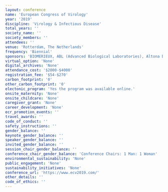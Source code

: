 ```yaml
---
layout: conference 
name: 'European Congress of Virology'
year: '2019'
discipline: 'Virology & Infectious Disease'
total_years: ''
society_name: ''
society_members: ''
attendees: ''
venue: 'Rotterdam, The Netherlands'
frequency: 'Biennial'
sponsors: 'BIOMERIEUX, ABL (Advanced Biological Laboratories), Altona Diagnistics, Cephid, Elsevier, ELITech Group, Eurogentec, EVAg, HOLOGIC, Janssen (Johnson & Johnson), Microbiology Society Research online, Oxford NANOPORE Technologies, Oxford Expression Technologies, STAR:ODDI logging Life Science, Zeiss'
virtual_option: 'None'
digital_archives: 'None'
attendance_cost: '$2000-$4000'
registration_fee: '$54-$270'
carbon_footprint: '0'
other_carbon_footprint: '0'
electonic_program: 'Yes the program was available online.'
onsite_maternity: 'None'
onsite_childcare: 'None'
caregiver_grant: 'None'
career_development: 'None'
ecr_promotion_events: ''
travel_awards: ''
code_of_conduct: ''
safety_instructions: ''
gender_balance: ''
keynote_gender_balance: ''
speaker_gender_balance: ''
invited_gender_balance: ''
session_chair_gender_balance: ''
conference_chair_gender_balance: 'Conference Chairs: 1 Man: 1 Woman'
environmental_sustainability: 'None'
public_engagement: 'None'
sustainability_initiatives: 'None'
conference_url: 'https://www.ecv2019.com/'
other_details: ''
code_of_ethics: ''
---
```

